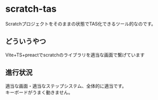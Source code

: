 # scratch-tas
Scratchプロジェクトをそのままの状態でTAS化できるツール的なのです。
## どういうやつ
Vite+TS+preactでscratchのライブラリを適当な画面で繋げています
## 進行状況
適当な画面・適当なステップシステム、全体的に適当です。  
キーボードがうまく動きません。
